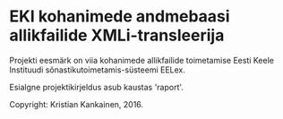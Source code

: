 # EKI kohanimede andmebaasi allikfailide XMLi-transleerija

Projekti eesmärk on viia kohanimede allikfailide toimetamise Eesti Keele Instituudi sõnastikutoimetamis-süsteemi EELex.

Esialgne projektikirjeldus asub kaustas 'raport'.

Copyright: Kristian Kankainen, 2016.
